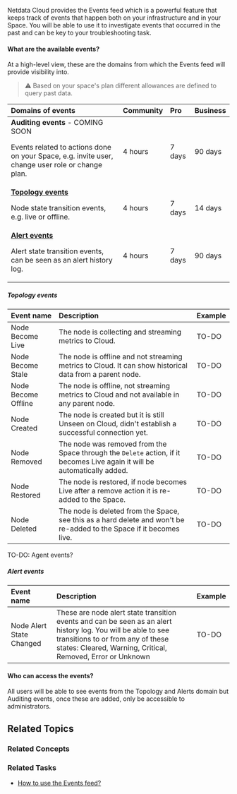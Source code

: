 <!--
title: "Events feed"
sidebar_label: "Events feed"
custom_edit_url: "https://github.com/netdata/netdata/blob/master/docs/cloud/events-feed.md"
sidebar_position: "2800"
learn_status: "Published"
learn_topic_type: "Concepts"
learn_rel_path: "Concepts"
learn_docs_purpose: "Present the Netdata Events feed."
-->

Netdata Cloud provides the Events feed which is a powerful feature that keeps track of events that happen both on your infrastructure and in your Space.
You will be able to use it to investigate events that occurred in the past and can be key to your troubleshooting task.

#### What are the available events?

At a high-level view, these are the domains from which the Events feed will provide visibility into.

> ⚠️ Based on your space's plan different allowances are defined to query past data.

| **Domains of events** | **Community** | **Pro** | **Business** |
| :-- | :-- | :-- | :-- |
| **Auditing events** - COMING SOON<p>Events related to actions done on your Space, e.g. invite user, change user role or change plan.</p>| 4 hours | 7 days | 90 days |
| **[Topology events](#topology-events)**<p>Node state transition events, e.g. live or offline.</p>| 4 hours | 7 days | 14 days |
| **[Alert events](#alert-events)**<p>Alert state transition events, can be seen as an alert history log.</p>| 4 hours | 7 days | 90 days |

##### Topology events

| **Event name** | **Description** |  **Example** |
| :-- | :-- | :-- |
| Node Become Live | The node is collecting and streaming metrics to Cloud.| TO-DO |
| Node Become Stale | The node is offline and not streaming metrics to Cloud. It can show historical data from a parent node. | TO-DO |
| Node Become Offline | The node is offline, not streaming metrics to Cloud and not available in any parent node.| TO-DO |
| Node Created | The node is created but it is still Unseen on Cloud, didn't establish a successful connection yet.| TO-DO |
| Node Removed | The node was removed from the Space through the `Delete` action, if it becomes Live again it will be automatically added. | TO-DO |
| Node Restored | The node is restored, if node becomes Live after a remove action it is re-added to the Space. | TO-DO |
| Node Deleted | The node is deleted from the Space, see this as a hard delete and won't be re-added to the Space if it becomes live. | TO-DO |

TO-DO: Agent events?

##### Alert events

| **Event name** | **Description** |  **Example** |
| :-- | :-- | :-- |
| Node Alert State Changed | These are node alert state transition events and can be seen as an alert history log. You will be able to see transitions to or from any of these states: Cleared, Warning, Critical, Removed, Error or Unknown | TO-DO |

#### Who can access the events?

All users will be able to see events from the Topology and Alerts domain but Auditing events, once these are added, only be accessible to administrators.

## Related Topics

### **Related Concepts**

### Related Tasks

- [How to use the Events feed?](https://github.com/netdata/netdata/blob/master/docs/cloud/view-evetns-feed.md)
